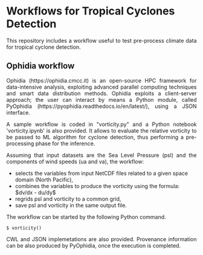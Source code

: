 # Workflows for Tropical Cyclones Detection

<p align="justify"> This repository includes a workflow useful to test pre-process climate data for tropical cyclone detection. </p>

## Ophidia workflow

<p align="justify"> Ophidia (https://ophidia.cmcc.it) is an open-source HPC framework for data-intensive analysis, exploiting advanced parallel computing techniques and smart data distribution methods. Ophidia exploits a client-server approach; the user can interact by means a Python module, called PyOphidia (https://pyophidia.readthedocs.io/en/latest/), using a JSON interface. </p>
<p align="justify"> A sample workflow is coded in "vorticity.py" and a Python notebook 'vorticity.ipynb' is also provided. It allows to evaluate the relative vorticity to be passed to ML algorithm for cyclone detection, thus performing a pre-processing phase for the inference. </p>
<p align="justify"> Assuming that input datasets are the Sea Level Pressure (psl) and the components of wind speeds (ua and va), the workflow: </p>

<ul>
<li>selects the variables from input NetCDF files related to a given space domain (North Pacific),</li>
<li>combines the variables to produce the vorticity using the formula: $dv/dx - du/dy$</li>
<li>regrids psl and vorticity to a common grid,</li>
<li>save psl and vorticity in the same output file.</li>
</ul>

<p align="justify"> The workflow can be started by the following Python command. </p>

```
$ vorticity()
```
<p align="justify"> CWL and JSON implemetations are also provided. Provenance information can be also produced by PyOphidia, once the execution is completed. </p>

